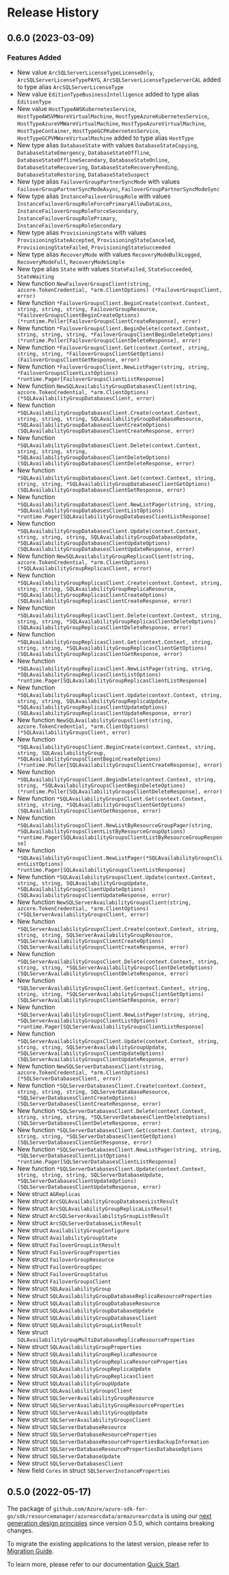 # Release History

## 0.6.0 (2023-03-09)
### Features Added

- New value `ArcSQLServerLicenseTypeLicenseOnly`, `ArcSQLServerLicenseTypePAYG`, `ArcSQLServerLicenseTypeServerCAL` added to type alias `ArcSQLServerLicenseType`
- New value `EditionTypeBusinessIntelligence` added to type alias `EditionType`
- New value `HostTypeAWSKubernetesService`, `HostTypeAWSVMWareVirtualMachine`, `HostTypeAzureKubernetesService`, `HostTypeAzureVMWareVirtualMachine`, `HostTypeAzureVirtualMachine`, `HostTypeContainer`, `HostTypeGCPKubernetesService`, `HostTypeGCPVMWareVirtualMachine` added to type alias `HostType`
- New type alias `DatabaseState` with values `DatabaseStateCopying`, `DatabaseStateEmergency`, `DatabaseStateOffline`, `DatabaseStateOfflineSecondary`, `DatabaseStateOnline`, `DatabaseStateRecovering`, `DatabaseStateRecoveryPending`, `DatabaseStateRestoring`, `DatabaseStateSuspect`
- New type alias `FailoverGroupPartnerSyncMode` with values `FailoverGroupPartnerSyncModeAsync`, `FailoverGroupPartnerSyncModeSync`
- New type alias `InstanceFailoverGroupRole` with values `InstanceFailoverGroupRoleForcePrimaryAllowDataLoss`, `InstanceFailoverGroupRoleForceSecondary`, `InstanceFailoverGroupRolePrimary`, `InstanceFailoverGroupRoleSecondary`
- New type alias `ProvisioningState` with values `ProvisioningStateAccepted`, `ProvisioningStateCanceled`, `ProvisioningStateFailed`, `ProvisioningStateSucceeded`
- New type alias `RecoveryMode` with values `RecoveryModeBulkLogged`, `RecoveryModeFull`, `RecoveryModeSimple`
- New type alias `State` with values `StateFailed`, `StateSucceeded`, `StateWaiting`
- New function `NewFailoverGroupsClient(string, azcore.TokenCredential, *arm.ClientOptions) (*FailoverGroupsClient, error)`
- New function `*FailoverGroupsClient.BeginCreate(context.Context, string, string, string, FailoverGroupResource, *FailoverGroupsClientBeginCreateOptions) (*runtime.Poller[FailoverGroupsClientCreateResponse], error)`
- New function `*FailoverGroupsClient.BeginDelete(context.Context, string, string, string, *FailoverGroupsClientBeginDeleteOptions) (*runtime.Poller[FailoverGroupsClientDeleteResponse], error)`
- New function `*FailoverGroupsClient.Get(context.Context, string, string, string, *FailoverGroupsClientGetOptions) (FailoverGroupsClientGetResponse, error)`
- New function `*FailoverGroupsClient.NewListPager(string, string, *FailoverGroupsClientListOptions) *runtime.Pager[FailoverGroupsClientListResponse]`
- New function `NewSQLAvailabilityGroupDatabasesClient(string, azcore.TokenCredential, *arm.ClientOptions) (*SQLAvailabilityGroupDatabasesClient, error)`
- New function `*SQLAvailabilityGroupDatabasesClient.Create(context.Context, string, string, string, SQLAvailabilityGroupDatabaseResource, *SQLAvailabilityGroupDatabasesClientCreateOptions) (SQLAvailabilityGroupDatabasesClientCreateResponse, error)`
- New function `*SQLAvailabilityGroupDatabasesClient.Delete(context.Context, string, string, string, *SQLAvailabilityGroupDatabasesClientDeleteOptions) (SQLAvailabilityGroupDatabasesClientDeleteResponse, error)`
- New function `*SQLAvailabilityGroupDatabasesClient.Get(context.Context, string, string, string, *SQLAvailabilityGroupDatabasesClientGetOptions) (SQLAvailabilityGroupDatabasesClientGetResponse, error)`
- New function `*SQLAvailabilityGroupDatabasesClient.NewListPager(string, string, *SQLAvailabilityGroupDatabasesClientListOptions) *runtime.Pager[SQLAvailabilityGroupDatabasesClientListResponse]`
- New function `*SQLAvailabilityGroupDatabasesClient.Update(context.Context, string, string, string, SQLAvailabilityGroupDatabaseUpdate, *SQLAvailabilityGroupDatabasesClientUpdateOptions) (SQLAvailabilityGroupDatabasesClientUpdateResponse, error)`
- New function `NewSQLAvailabilityGroupReplicasClient(string, azcore.TokenCredential, *arm.ClientOptions) (*SQLAvailabilityGroupReplicasClient, error)`
- New function `*SQLAvailabilityGroupReplicasClient.Create(context.Context, string, string, string, SQLAvailabilityGroupReplicaResource, *SQLAvailabilityGroupReplicasClientCreateOptions) (SQLAvailabilityGroupReplicasClientCreateResponse, error)`
- New function `*SQLAvailabilityGroupReplicasClient.Delete(context.Context, string, string, string, *SQLAvailabilityGroupReplicasClientDeleteOptions) (SQLAvailabilityGroupReplicasClientDeleteResponse, error)`
- New function `*SQLAvailabilityGroupReplicasClient.Get(context.Context, string, string, string, *SQLAvailabilityGroupReplicasClientGetOptions) (SQLAvailabilityGroupReplicasClientGetResponse, error)`
- New function `*SQLAvailabilityGroupReplicasClient.NewListPager(string, string, *SQLAvailabilityGroupReplicasClientListOptions) *runtime.Pager[SQLAvailabilityGroupReplicasClientListResponse]`
- New function `*SQLAvailabilityGroupReplicasClient.Update(context.Context, string, string, string, SQLAvailabilityGroupReplicaUpdate, *SQLAvailabilityGroupReplicasClientUpdateOptions) (SQLAvailabilityGroupReplicasClientUpdateResponse, error)`
- New function `NewSQLAvailabilityGroupsClient(string, azcore.TokenCredential, *arm.ClientOptions) (*SQLAvailabilityGroupsClient, error)`
- New function `*SQLAvailabilityGroupsClient.BeginCreate(context.Context, string, string, SQLAvailabilityGroup, *SQLAvailabilityGroupsClientBeginCreateOptions) (*runtime.Poller[SQLAvailabilityGroupsClientCreateResponse], error)`
- New function `*SQLAvailabilityGroupsClient.BeginDelete(context.Context, string, string, *SQLAvailabilityGroupsClientBeginDeleteOptions) (*runtime.Poller[SQLAvailabilityGroupsClientDeleteResponse], error)`
- New function `*SQLAvailabilityGroupsClient.Get(context.Context, string, string, *SQLAvailabilityGroupsClientGetOptions) (SQLAvailabilityGroupsClientGetResponse, error)`
- New function `*SQLAvailabilityGroupsClient.NewListByResourceGroupPager(string, *SQLAvailabilityGroupsClientListByResourceGroupOptions) *runtime.Pager[SQLAvailabilityGroupsClientListByResourceGroupResponse]`
- New function `*SQLAvailabilityGroupsClient.NewListPager(*SQLAvailabilityGroupsClientListOptions) *runtime.Pager[SQLAvailabilityGroupsClientListResponse]`
- New function `*SQLAvailabilityGroupsClient.Update(context.Context, string, string, SQLAvailabilityGroupUpdate, *SQLAvailabilityGroupsClientUpdateOptions) (SQLAvailabilityGroupsClientUpdateResponse, error)`
- New function `NewSQLServerAvailabilityGroupsClient(string, azcore.TokenCredential, *arm.ClientOptions) (*SQLServerAvailabilityGroupsClient, error)`
- New function `*SQLServerAvailabilityGroupsClient.Create(context.Context, string, string, string, SQLServerAvailabilityGroupResource, *SQLServerAvailabilityGroupsClientCreateOptions) (SQLServerAvailabilityGroupsClientCreateResponse, error)`
- New function `*SQLServerAvailabilityGroupsClient.Delete(context.Context, string, string, string, *SQLServerAvailabilityGroupsClientDeleteOptions) (SQLServerAvailabilityGroupsClientDeleteResponse, error)`
- New function `*SQLServerAvailabilityGroupsClient.Get(context.Context, string, string, string, *SQLServerAvailabilityGroupsClientGetOptions) (SQLServerAvailabilityGroupsClientGetResponse, error)`
- New function `*SQLServerAvailabilityGroupsClient.NewListPager(string, string, *SQLServerAvailabilityGroupsClientListOptions) *runtime.Pager[SQLServerAvailabilityGroupsClientListResponse]`
- New function `*SQLServerAvailabilityGroupsClient.Update(context.Context, string, string, string, SQLServerAvailabilityGroupUpdate, *SQLServerAvailabilityGroupsClientUpdateOptions) (SQLServerAvailabilityGroupsClientUpdateResponse, error)`
- New function `NewSQLServerDatabasesClient(string, azcore.TokenCredential, *arm.ClientOptions) (*SQLServerDatabasesClient, error)`
- New function `*SQLServerDatabasesClient.Create(context.Context, string, string, string, SQLServerDatabaseResource, *SQLServerDatabasesClientCreateOptions) (SQLServerDatabasesClientCreateResponse, error)`
- New function `*SQLServerDatabasesClient.Delete(context.Context, string, string, string, *SQLServerDatabasesClientDeleteOptions) (SQLServerDatabasesClientDeleteResponse, error)`
- New function `*SQLServerDatabasesClient.Get(context.Context, string, string, string, *SQLServerDatabasesClientGetOptions) (SQLServerDatabasesClientGetResponse, error)`
- New function `*SQLServerDatabasesClient.NewListPager(string, string, *SQLServerDatabasesClientListOptions) *runtime.Pager[SQLServerDatabasesClientListResponse]`
- New function `*SQLServerDatabasesClient.Update(context.Context, string, string, string, SQLServerDatabaseUpdate, *SQLServerDatabasesClientUpdateOptions) (SQLServerDatabasesClientUpdateResponse, error)`
- New struct `AGReplicas`
- New struct `ArcSQLAvailabilityGroupDatabasesListResult`
- New struct `ArcSQLAvailabilityGroupReplicaListResult`
- New struct `ArcSQLServerAvailabilityGroupListResult`
- New struct `ArcSQLServerDatabaseListResult`
- New struct `AvailabilityGroupConfigure`
- New struct `AvailabilityGroupState`
- New struct `FailoverGroupListResult`
- New struct `FailoverGroupProperties`
- New struct `FailoverGroupResource`
- New struct `FailoverGroupSpec`
- New struct `FailoverGroupStatus`
- New struct `FailoverGroupsClient`
- New struct `SQLAvailabilityGroup`
- New struct `SQLAvailabilityGroupDatabaseReplicaResourceProperties`
- New struct `SQLAvailabilityGroupDatabaseResource`
- New struct `SQLAvailabilityGroupDatabaseUpdate`
- New struct `SQLAvailabilityGroupDatabasesClient`
- New struct `SQLAvailabilityGroupListResult`
- New struct `SQLAvailabilityGroupMultiDatabaseReplicaResourceProperties`
- New struct `SQLAvailabilityGroupProperties`
- New struct `SQLAvailabilityGroupReplicaResource`
- New struct `SQLAvailabilityGroupReplicaResourceProperties`
- New struct `SQLAvailabilityGroupReplicaUpdate`
- New struct `SQLAvailabilityGroupReplicasClient`
- New struct `SQLAvailabilityGroupUpdate`
- New struct `SQLAvailabilityGroupsClient`
- New struct `SQLServerAvailabilityGroupResource`
- New struct `SQLServerAvailabilityGroupResourceProperties`
- New struct `SQLServerAvailabilityGroupUpdate`
- New struct `SQLServerAvailabilityGroupsClient`
- New struct `SQLServerDatabaseResource`
- New struct `SQLServerDatabaseResourceProperties`
- New struct `SQLServerDatabaseResourcePropertiesBackupInformation`
- New struct `SQLServerDatabaseResourcePropertiesDatabaseOptions`
- New struct `SQLServerDatabaseUpdate`
- New struct `SQLServerDatabasesClient`
- New field `Cores` in struct `SQLServerInstanceProperties`


## 0.5.0 (2022-05-17)

The package of `github.com/Azure/azure-sdk-for-go/sdk/resourcemanager/azurearcdata/armazurearcdata` is using our [next generation design principles](https://azure.github.io/azure-sdk/general_introduction.html) since version 0.5.0, which contains breaking changes.

To migrate the existing applications to the latest version, please refer to [Migration Guide](https://aka.ms/azsdk/go/mgmt/migration).

To learn more, please refer to our documentation [Quick Start](https://aka.ms/azsdk/go/mgmt).